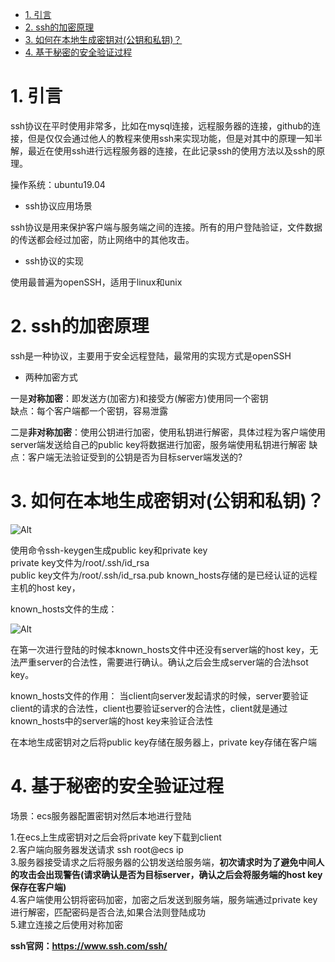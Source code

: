 <!-- TOC -->

- [1. 引言](#1-引言)
- [2. ssh的加密原理](#2-ssh的加密原理)
- [3. 如何在本地生成密钥对(公钥和私钥)？](#3-如何在本地生成密钥对公钥和私钥)
- [4. 基于秘密的安全验证过程](#4-基于秘密的安全验证过程)

<!-- /TOC -->

# 1. 引言
ssh协议在平时使用非常多，比如在mysql连接，远程服务器的连接，github的连接，但是仅仅会通过他人的教程来使用ssh来实现功能，但是对其中的原理一知半解，最近在使用ssh进行远程服务器的连接，在此记录ssh的使用方法以及ssh的原理。

操作系统：ubuntu19.04

* ssh协议应用场景
  
ssh协议是用来保护客户端与服务端之间的连接。所有的用户登陆验证，文件数据的传送都会经过加密，防止网络中的其他攻击。


* ssh协议的实现

使用最普遍为openSSH，适用于linux和unix

# 2. ssh的加密原理
ssh是一种协议，主要用于安全远程登陆，最常用的实现方式是openSSH
* 两种加密方式

一是**对称加密**：即发送方(加密方)和接受方(解密方)使用同一个密钥<br>
缺点：每个客户端都一个密钥，容易泄露

二是**非对称加密**：使用公钥进行加密，使用私钥进行解密，具体过程为客户端使用server端发送给自己的public key将数据进行加密，服务端使用私钥进行解密
缺点：客户端无法验证受到的公钥是否为目标server端发送的?



# 3. 如何在本地生成密钥对(公钥和私钥)？

![Alt](https://raw.githubusercontent.com/yq-debug/Note/master/%E5%9B%BE%E7%89%87/ssh-keygen%E5%88%9B%E5%BB%BAssh%E8%BF%87%E7%A8%8B.png)

使用命令ssh-keygen生成public key和private key<br>
private key文件为/root/.ssh/id_rsa<br>
public key文件为/root/.ssh/id_rsa.pub
known_hosts存储的是已经认证的远程主机的host key，


known_hosts文件的生成：

![Alt](https://github.com/yq-debug/Note/blob/master/%E5%9B%BE%E7%89%87/know_hosts%E7%9A%84%E7%94%9F%E6%88%90-.png?raw=true)

在第一次进行登陆的时候本known_hosts文件中还没有server端的host key，无法严重server的合法性，需要进行确认。确认之后会生成server端的合法hsot key。

known_hosts文件的作用：
当client向server发起请求的时候，server要验证client的请求的合法性，client也要验证server的合法性，client就是通过known_hosts中的server端的host key来验证合法性

在本地生成密钥对之后将public key存储在服务器上，private key存储在客户端



# 4. 基于秘密的安全验证过程
场景：ecs服务器配置密钥对然后本地进行登陆

1.在ecs上生成密钥对之后会将private key下载到client<br>
2.客户端向服务器发送请求 ssh root@ecs ip<br>
3.服务器接受请求之后将服务器的公钥发送给服务端，**初次请求时为了避免中间人的攻击会出现警告(请求确认是否为目标server，确认之后会将服务端的host key保存在客户端)**<br>
4.客户端使用公钥将密码加密，加密之后发送到服务端，服务端通过private key进行解密，匹配密码是否合法,如果合法则登陆成功<br>
5.建立连接之后使用对称加密







**ssh官网：https://www.ssh.com/ssh/**






